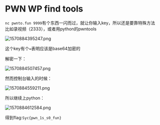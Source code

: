 # PWN WP find tools

`nc pwnto.fun 9999`有个东西一闪而过，就让你输入key，所以还是要靠特殊方法比如录视频（2333），或者用python的pwntools

![1570884395247.png](https://i.loli.net/2019/10/16/Mn25YBICRUr3eNv.png)

这个key有个`=`表明应该是base64加密的

解密一下：

![1570884507457.png](https://i.loli.net/2019/10/16/CMcUV1bDv7WdqZn.png)

然而控制台输入的时候：

![1570884559211.png](https://i.loli.net/2019/10/16/ecILrMsk5qnhUTV.png)

所以继续上python：

![1570884612584.png](https://i.loli.net/2019/10/16/UF7fd3Ayb6jVKDh.png)

得到flag:`Syc{pwn_1s_s0_fun}`